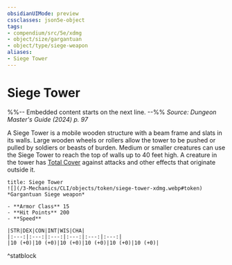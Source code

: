 ```yaml
---
obsidianUIMode: preview
cssclasses: json5e-object
tags:
- compendium/src/5e/xdmg
- object/size/gargantuan
- object/type/siege-weapon
aliases:
- Siege Tower
---
```

# Siege Tower
%%-- Embedded content starts on the next line. --%%
*Source: Dungeon Master's Guide (2024) p. 97*  

A Siege Tower is a mobile wooden structure with a beam frame and slats in its walls. Large wooden wheels or rollers allow the tower to be pushed or pulled by soldiers or beasts of burden. Medium or smaller creatures can use the Siege Tower to reach the top of walls up to 40 feet high. A creature in the tower has [Total Cover](/3-Mechanics/CLI/tables/cover-xphb.md) against attacks and other effects that originate outside it.

```ad-statblock
title: Siege Tower
![](/3-Mechanics/CLI/objects/token/siege-tower-xdmg.webp#token)
*Gargantuan Siege weapon*

- **Armor Class** 15
- **Hit Points** 200
- **Speed** 

|STR|DEX|CON|INT|WIS|CHA|
|:---:|:---:|:---:|:---:|:---:|:---:|
|10 (+0)|10 (+0)|10 (+0)|10 (+0)|10 (+0)|10 (+0)|

```
^statblock
